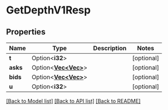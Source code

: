 # GetDepthV1Resp

## Properties

Name | Type | Description | Notes
------------ | ------------- | ------------- | -------------
**t** | Option<**i32**> |  | [optional]
**asks** | Option<[**Vec<Vec<String>>**](Vec.md)> |  | [optional]
**bids** | Option<[**Vec<Vec<String>>**](Vec.md)> |  | [optional]
**u** | Option<**i32**> |  | [optional]

[[Back to Model list]](../README.md#documentation-for-models) [[Back to API list]](../README.md#documentation-for-api-endpoints) [[Back to README]](../README.md)


